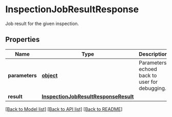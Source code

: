 # InspectionJobResultResponse

Job result for the given inspection.
## Properties
Name | Type | Description | Notes
------------ | ------------- | ------------- | -------------
**parameters** | [**object**](.md) | Parameters echoed back to user for debugging. | 
**result** | [**InspectionJobResultResponseResult**](InspectionJobResultResponseResult.md) |  | 

[[Back to Model list]](../README.md#documentation-for-models) [[Back to API list]](../README.md#documentation-for-api-endpoints) [[Back to README]](../README.md)


